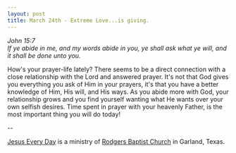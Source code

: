 ```yaml
---
layout: post
title: March 24th - Extreme Love...is giving.
---
```


_John 15:7  
If ye abide in me, and my words abide in you, ye shall ask what ye
will, and it shall be done unto you._

How's your prayer-life lately? There seems to be a direct
connection with a close relationship with the Lord and answered
prayer. It's not that God gives you everything you ask of Him in your
prayers, it's that you have a better knowledge of Him, His will, and
His ways. As you abide more with God, your relationship grows and you
find yourself wanting what He wants over your own selfish desires.
Time spent in prayer with your heavenly Father, is the most important
thing you will do today!

 --

<a href=http://jesuseveryday.net>Jesus Every Day</a> is a ministry of <a href=http://rodgersbaptist.net>Rodgers Baptist Church</a> in Garland, Texas.

